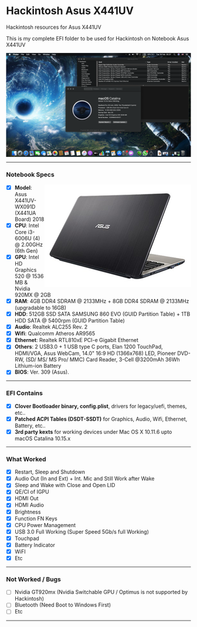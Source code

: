 # Hackintosh Asus X441UV

Hackintosh resources for Asus X441UV

This is my complete EFI folder to be used for Hackintosh on Notebook Asus X441UV

<img src="/img/macOS-Catalina.png?raw=true" alt="macOS Catalina" align="center">

--------------------------------------------------------------------------------------------

### Notebook Specs
<img src="/img/x441uv-wx091d.png?raw=true" alt="Asus X441UV" align="right">

- [x] <b>Model</b>: Asus X441UV-WX091D (X441UA Board) 2018
- [x] <b>CPU</b>: Intel Core i3-6006U (4) @ 2.00GHz (6th Gen)
- [x] <b>GPU</b>: Intel HD Graphics 520 @ 1536 MB & Nvidia 920MX  @ 2GB
- [x] <b>RAM</b>: 4GB DDR4 SDRAM @ 2133MHz + 8GB DDR4 SDRAM @ 2133MHz (upgradable to 16GB)
- [x] <b>HDD</b>: 512GB SSD SATA SAMSUNG 860 EVO (GUID Partition Table) + 1TB HDD SATA @ 5400rpm (GUID Partition Table)
- [x] <b>Audio</b>: Realtek ALC255 Rev. 2
- [x] <b>Wifi</b>: Qualcomm Atheros AR9565
- [x] <b>Ethernet</b>: Realtek RTL810xE PCI-e Gigabit Ethernet
- [x] <b>Others</b>: 2 USB3.0 + 1 USB type C ports, Elan 1200 TouchPad, HDMI/VGA, Asus WebCam, 14.0" 16:9 HD (1366x768) LED, Pioneer DVD-RW, (SD/ MS/ MS Pro/ MMC) Card Reader, 3-Cell @3200mAh 36Wh Lithium-ion Battery
- [x] <b>BIOS</b>: Ver. 309 (Asus).

--------------------------------------------------------------------------------------------

### EFI Contains
- [x] <b>Clover Bootloader binary, config.plist</b>, drivers for legacy/uefi, themes, etc..
- [x] <b>Patched ACPI Tables (DSDT-SSDT)</b> for Graphics, Audio, Wifi, Ethernet, Battery, etc..
- [x] <b>3rd party kexts</b> for working devices under Mac OS X 10.11.6 upto macOS Catalina 10.15.x
 
--------------------------------------------------------------------------------------------
 
### What Worked
- [x] Restart, Sleep and Shutdown
- [x] Audio Out (In and Ext) + Int. Mic and Still Work after Wake
- [x] Sleep and Wake with Close and Open LID
- [x] QE/CI of IGPU
- [x] HDMI Out
- [x] HDMI Audio
- [x] Brightness
- [x] Function FN Keys
- [x] CPU Power Management
- [x] USB 3.0 Full Working (Super Speed 5Gb/s full Working)
- [x] Touchpad
- [x] Battery Indicator
- [x] WiFI
- [x] Etc
 
--------------------------------------------------------------------------------------------
 
### Not Worked / Bugs
- [ ] Nvidia GT920mx (Nvidia Switchable GPU / Optimus is not supported by Hackintosh)
- [ ] Bluetooth (Need Boot to Windows First)
- [ ] Etc
 
--------------------------------------------------------------------------------------------
